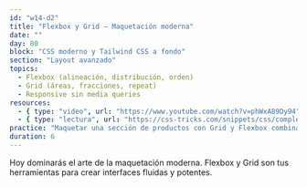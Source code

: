 ```yaml
---
id: "w14-d2"
title: "Flexbox y Grid – Maquetación moderna"
date: ""
day: 80
block: "CSS moderno y Tailwind CSS a fondo"
section: "Layout avanzado"
topics:
  - Flexbox (alineación, distribución, orden)
  - Grid (áreas, fracciones, repeat)
  - Responsive sin media queries
resources:
  - { type: "video", url: "https://www.youtube.com/watch?v=phWxA89Dy94" }
  - { type: "lectura", url: "https://css-tricks.com/snippets/css/complete-guide-grid/" }
practice: "Maquetar una sección de productos con Grid y Flexbox combinados, adaptable a móvil."
duration: 6
---
```


Hoy dominarás el arte de la maquetación moderna. Flexbox y Grid son tus herramientas para crear interfaces fluidas y potentes.